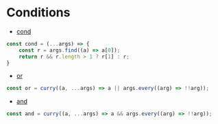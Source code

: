 # Conditions

* [cond](./cond.js)

```js
const cond = (...args) => {
	const r = args.find((a) => a[0]);
	return r && r.length > 1 ? r[1] : r;
}
```

* [or](./or.js)

```js
const or = curry((a, ...args) => a || args.every((arg) => !!arg));
```

* [and](./and.js)

```js
const and = curry((a, ...args) => a && args.every((arg) => !!arg));
```
